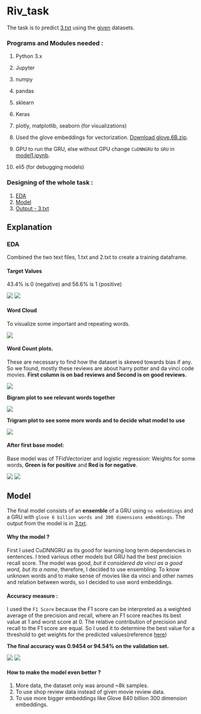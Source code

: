 # Riv_task

The task is to predict [3.txt](assignment/3.txt) using the [given](assignment/) datasets.

### Programs and Modules needed : 
1. Python 3.x
2. Jupyter
3. numpy
4. pandas
5. sklearn
6. Keras
7. plotly, matplotlib, seaborn (for visualizations)

8. Used the glove embeddings for vectorization. [Download glove.6B.zip](http://nlp.stanford.edu/data/glove.6B.zip).

9. GPU to run the GRU, else without GPU change `CuDNNGRU` to `GRU` in [model1.ipynb](model1.ipynb).
10. eli5 (for debugging models)

### Designing of the whole task :
1. [EDA](EDA_.ipynb)
2. [Model](model1.ipynb)
3. [Output - 3.txt](3.txt)

## Explanation

### EDA

Combined the two text files, 1.txt and 2.txt to create a training dataframe.

#### Target Values
43.4% is 0 (negative) and 56.6% is 1 (positive)

![](Images/targetcount.png)
![](Images/trainpie.png)

#### Word Cloud
To visualize some important and repeating words.

![](Images/wordcloud.png)


#### Word Count plots.
These are necessary to find how the dataset is skewed towards bias if any.
So we found, mostly these reviews are about harry potter and da vinci code movies.
**First column is on bad reviews and Second is on good reviews.**

![](Images/wordcount.png)

**Bigram plot to see relevant words together**

![](Images/bigram.png)

**Trigram plot to see some more words and to decide what model to use**

![](Images/trigram.png)

#### After first base model:
Base model was of TFidVectorizer and logistic regression:
Weights for some words,
**Green is for positive** and  **Red is for negative**.

![](Images/weigtfeagood.png)
![](Images/weigtfeabad.png)

## Model

The final model consists of an **ensemble** of a GRU using `no embeddings` and a GRU with `glove 6 billion words and 300 dimensions embeddings`.
The output from the model is in [3.txt](3.txt).

#### Why the model ?

First I used CuDNNGRU as its good for learning long term dependencies in sentences. I tried various other models but GRU had the best precision recall score.
The model was good, *but it considered da vinci as a good word, but its a name*, therefore, I decided to use ensembling.
To know unknown words and to make sense of movies like da vinci and other names and relation between words, so I decided to use word embeddings.

#### Accuracy measure :

I used the `F1 Score` because the F1 score can be interpreted as a weighted average of the precision and recall, where an F1 score reaches its best value at 1 and worst score at 0. The relative contribution of precision and recall to the F1 score are equal.
So I used it to determine the best value for a threshold to get weights for the predicted values(reference [here](https://stats.stackexchange.com/questions/274807/how-to-improve-f1-score-with-skewed-classes))

**The final accuracy was 0.9454 or 94.54% on the validation set.**

![](Images/output_Ensemble.png)
![](Images/output.png)



#### How to make the model even better ?
1. More data, the dataset only was around ~8k samples.
2. To use shop review data instead of given movie review data.
3. To use more bigger embeddings like Glove 840 billion 300 dimension embeddings.